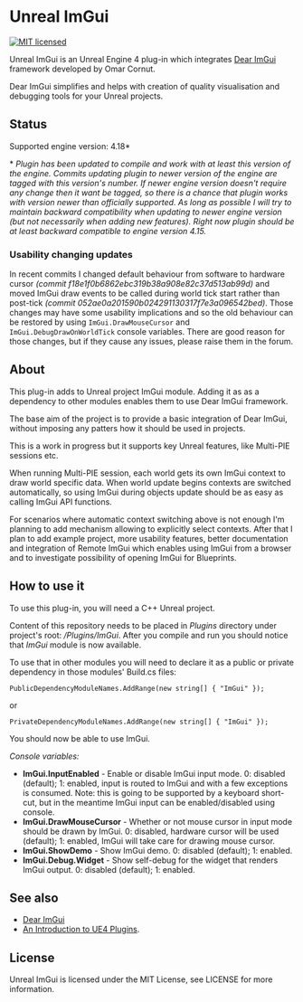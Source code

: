 Unreal ImGui
============

[![MIT licensed](https://img.shields.io/badge/license-MIT-blue.svg)](LICENSE.md)

Unreal ImGui is an Unreal Engine 4 plug-in which integrates [Dear ImGui](https://github.com/ocornut/imgui) framework developed by Omar Cornut.

Dear ImGui simplifies and helps with creation of quality visualisation and debugging tools for your Unreal projects.


Status
------
Supported engine version: 4.18*

\* *Plugin has been updated to compile and work with at least this version of the engine. Commits updating plugin to newer version of the engine are tagged with this version's number. If newer engine version doesn't require any change then it want be tagged, so there is a chance that plugin works with version newer than officially supported. As long as possible I will try to maintain backward compatibility when updating to newer engine version (but not necessarily when adding new features). Right now plugin should be at least backward compatible to engine version 4.15.*

### Usability changing updates
In recent commits I changed default behaviour from software to hardware cursor *(commit f18e1f0b6862ebc319b38a908e82c37d513ab99d)* and moved ImGui draw events to be called during world tick start rather than post-tick *(commit 052ae0a201590b024291130317f7e3a096542bed)*. Those changes may have some usability implications and so the old behaviour can be restored by using `ImGui.DrawMouseCursor` and `ImGui.DebugDrawOnWorldTick` console variables. There are good reason for those changes, but if they cause any issues, please raise them in the forum.

About
-----

This plug-in adds to Unreal project ImGui module. Adding it as as a dependency to other modules enables them to use Dear ImGui framework.

The base aim of the project is to provide a basic integration of Dear ImGui, without imposing any patters how it should be used in projects.

This is a work in progress but it supports key Unreal features, like Multi-PIE sessions etc.

When running Multi-PIE session, each world gets its own ImGui context to draw world specific data. When world update begins contexts are switched automatically, so using ImGui during objects update should be as easy as calling ImGui API functions.

For scenarios where automatic context switching above is not enough I'm planning to add mechanism allowing to explicitly select contexts. After that I plan to add example project, more usability features, better documentation and integration of Remote ImGui which enables using ImGui from a browser and to investigate possibility of opening ImGui for Blueprints.


How to use it
-------------

To use this plug-in, you will need a C++ Unreal project.

Content of this repository needs to be placed in *Plugins* directory under project's root: */Plugins/ImGui*. After you compile and run you should notice that *ImGui* module is now available.

To use that in other modules you will need to declare it as a public or private dependency in those modules' Build.cs files:

```
PublicDependencyModuleNames.AddRange(new string[] { "ImGui" });
```
or

```
PrivateDependencyModuleNames.AddRange(new string[] { "ImGui" });
```

You should now be able to use ImGui.


*Console variables:*

- **ImGui.InputEnabled** - Enable or disable ImGui input mode. 0: disabled (default); 1: enabled, input is routed to ImGui and with a few exceptions is consumed. Note: this is going to be supported by a keyboard short-cut, but in the meantime ImGui input can be enabled/disabled using console.
- **ImGui.DrawMouseCursor** - Whether or not mouse cursor in input mode should be drawn by ImGui. 0: disabled, hardware cursor will be used (default); 1: enabled, ImGui will take care for drawing mouse cursor.
- **ImGui.ShowDemo** - Show ImGui demo. 0: disabled (default); 1: enabled.
- **ImGui.Debug.Widget** - Show self-debug for the widget that renders ImGui output. 0: disabled (default); 1: enabled.


See also
--------

 - [Dear ImGui](https://github.com/ocornut/imgui)
 - [An Introduction to UE4 Plugins](https://wiki.unrealengine.com/An_Introduction_to_UE4_Plugins).


License
-------

Unreal ImGui is licensed under the MIT License, see LICENSE for more information.
